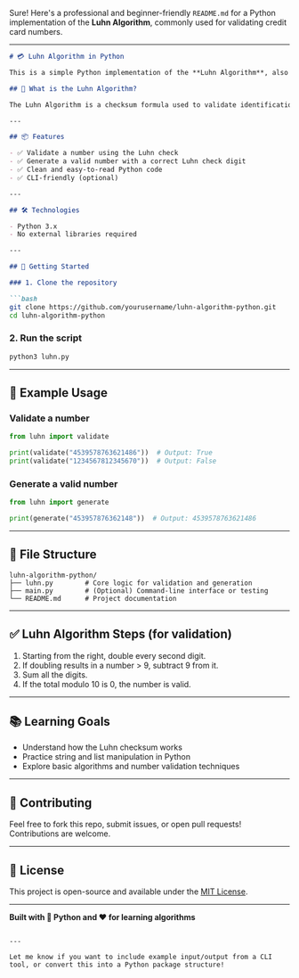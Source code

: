 Sure! Here's a professional and beginner-friendly `README.md` for a Python implementation of the **Luhn Algorithm**, commonly used for validating credit card numbers.

---

```markdown
# 💳 Luhn Algorithm in Python

This is a simple Python implementation of the **Luhn Algorithm**, also known as the "modulus 10" or "mod 10" algorithm. It's widely used to validate identification numbers like **credit card numbers**, **IMEIs**, and **national IDs**.

## 📘 What is the Luhn Algorithm?

The Luhn Algorithm is a checksum formula used to validate identification numbers. It works by performing a series of calculations on the digits of a number and checking whether the result meets a specific condition (usually that the total modulo 10 is 0).

---

## 📦 Features

- ✅ Validate a number using the Luhn check
- ✅ Generate a valid number with a correct Luhn check digit
- ✅ Clean and easy-to-read Python code
- ✅ CLI-friendly (optional)

---

## 🛠️ Technologies

- Python 3.x
- No external libraries required

---

## 🚀 Getting Started

### 1. Clone the repository

```bash
git clone https://github.com/yourusername/luhn-algorithm-python.git
cd luhn-algorithm-python
```

### 2. Run the script

```bash
python3 luhn.py
```

---

## 🧠 Example Usage

### Validate a number

```python
from luhn import validate

print(validate("4539578763621486"))  # Output: True
print(validate("1234567812345670"))  # Output: False
```

### Generate a valid number

```python
from luhn import generate

print(generate("453957876362148"))  # Output: 4539578763621486
```

---

## 📁 File Structure

```
luhn-algorithm-python/
├── luhn.py        # Core logic for validation and generation
├── main.py        # (Optional) Command-line interface or testing
└── README.md      # Project documentation
```

---

## ✅ Luhn Algorithm Steps (for validation)

1. Starting from the right, double every second digit.
2. If doubling results in a number > 9, subtract 9 from it.
3. Sum all the digits.
4. If the total modulo 10 is 0, the number is valid.

---

## 📚 Learning Goals

- Understand how the Luhn checksum works
- Practice string and list manipulation in Python
- Explore basic algorithms and number validation techniques

---

## 🙌 Contributing

Feel free to fork this repo, submit issues, or open pull requests! Contributions are welcome.

---

## 📄 License

This project is open-source and available under the [MIT License](LICENSE).

---

**Built with 🐍 Python and ❤️ for learning algorithms**
```

---

Let me know if you want to include example input/output from a CLI tool, or convert this into a Python package structure!
